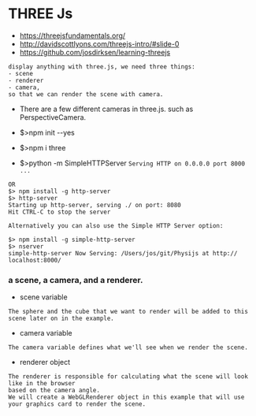 # THREE Js
- https://threejsfundamentals.org/
- http://davidscottlyons.com/threejs-intro/#slide-0
- https://github.com/josdirksen/learning-threejs

```
display anything with three.js, we need three things: 
- scene
- renderer
- camera, 
so that we can render the scene with camera.
```

- There are a few different cameras in three.js. such as PerspectiveCamera.
- $>npm init --yes
- $>npm i three

- $>python -m SimpleHTTPServer
```Serving HTTP on 0.0.0.0 port 8000 ...```
```
OR
$> npm install -g http-server
$> http-server
Starting up http-server, serving ./ on port: 8080
Hit CTRL-C to stop the server

Alternatively you can also use the Simple HTTP Server option:

$> npm install -g simple-http-server
$> nserver
simple-http-server Now Serving: /Users/jos/git/Physijs at http://
localhost:8000/
```
### a scene, a camera, and a renderer. 
- scene variable 
```is a container that is used to store and keep track of all the objects that we want to render. 
The sphere and the cube that we want to render will be added to this scene later on in the example. 
```
- camera variable
```
The camera variable defines what we'll see when we render the scene. 
```
- renderer object
```
The renderer is responsible for calculating what the scene will look like in the browser 
based on the camera angle.
We will create a WebGLRenderer object in this example that will use your graphics card to render the scene.
```
